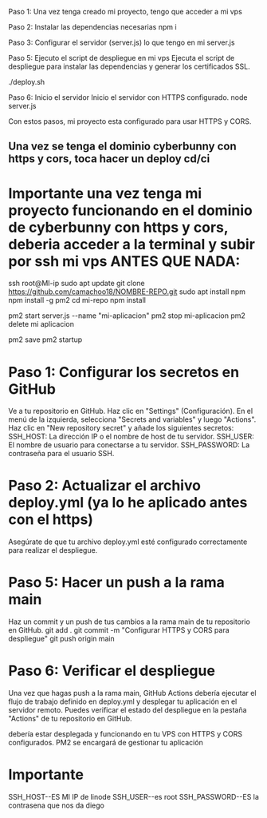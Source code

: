 Paso 1: Una vez tenga creado mi proyecto, tengo que acceder a mi vps

Paso 2: Instalar las dependencias necesarias
npm i

Paso 3: Configurar el servidor (server.js)
lo que tengo en mi server.js

Paso 5: Ejecuto el script de despliegue en mi vps 
Ejecuta el script de despliegue para instalar las dependencias y generar los certificados SSL.

./deploy.sh

Paso 6: Inicio el servidor
Inicio el servidor con HTTPS configurado.
node server.js

Con estos pasos, mi proyecto esta configurado para usar HTTPS y CORS.



## Una vez se tenga el dominio cyberbunny con https y cors, toca hacer un deploy cd/ci
# Importante una vez tenga mi proyecto funcionando en el dominio de cyberbunny con https y cors, deberia acceder a la terminal y subir por ssh mi vps ANTES QUE NADA:
ssh root@MI-ip
sudo apt update
git clone https://github.com/camachoo18/NOMBRE-REPO.git
sudo apt install npm
npm install -g pm2
cd mi-repo
npm install

pm2 start server.js --name "mi-aplicacion"
pm2 stop mi-aplicacion
pm2 delete mi aplicacion

pm2 save
pm2 startup

# Paso 1: Configurar los secretos en GitHub
Ve a tu repositorio en GitHub.
Haz clic en "Settings" (Configuración).
En el menú de la izquierda, selecciona "Secrets and variables" y luego "Actions".
Haz clic en "New repository secret" y añade los siguientes secretos:
SSH_HOST: La dirección IP o el nombre de host de tu servidor.
SSH_USER: El nombre de usuario para conectarse a tu servidor.
SSH_PASSWORD: La contraseña para el usuario SSH.

# Paso 2: Actualizar el archivo deploy.yml (ya lo he aplicado antes con el https)
Asegúrate de que tu archivo deploy.yml esté configurado correctamente para realizar el despliegue.

# Paso 5: Hacer un push a la rama main
Haz un commit y un push de tus cambios a la rama main de tu repositorio en GitHub.
git add .
git commit -m "Configurar HTTPS y CORS para despliegue"
git push origin main

# Paso 6: Verificar el despliegue
Una vez que hagas push a la rama main, GitHub Actions debería ejecutar el flujo de trabajo definido en deploy.yml y desplegar tu aplicación en el servidor remoto. Puedes verificar el estado del despliegue en la pestaña "Actions" de tu repositorio en GitHub.

 debería estar desplegada y funcionando en tu VPS con HTTPS y CORS configurados. PM2 se encargará de gestionar tu aplicación


# Importante
SSH_HOST--ES MI IP de linode
SSH_USER--es root
SSH_PASSWORD--ES la contrasena que nos da diego
